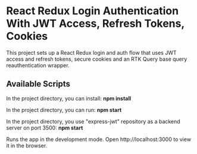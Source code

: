 # React Redux Login Authentication With JWT Access, Refresh Tokens, Cookies

This project sets up a React Redux login and auth flow that uses JWT access and refresh tokens, secure cookies and an RTK Query base query reauthentication wrapper.

## Available Scripts

In the project directory, you can install:
**npm install**

In the project directory, you can run:
**npm start**

In the project directory, you use "express-jwt" repository as a backend server on port 3500:
**npm start**

Runs the app in the development mode.
Open http://localhost:3000 to view it in the browser.
